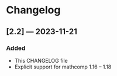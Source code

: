 # Changelog

## [2.2] — 2023-11-21

### Added

  - This CHANGELOG file
  - Explicit support for mathcomp 1.16 – 1.18
